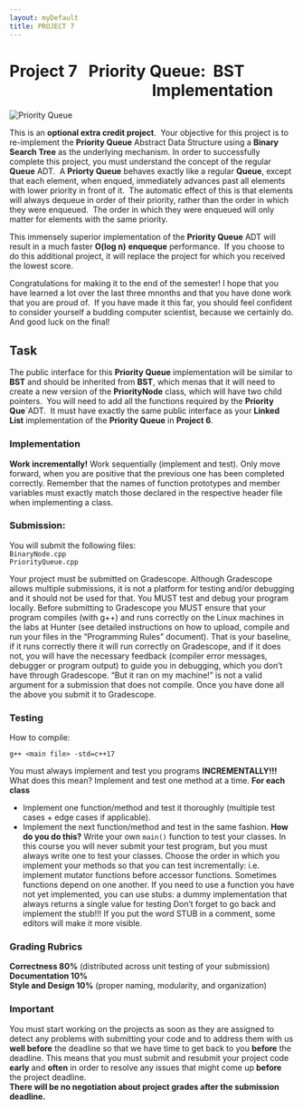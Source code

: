 ```yaml
---
layout: myDefault
title: PROJECT 7
---
```


# Project 7 &nbsp; Priority Queue: &nbsp;BST &nbsp;&nbsp;&nbsp;&nbsp;&nbsp;&nbsp;&nbsp;&nbsp;&nbsp;&nbsp;&nbsp;&nbsp;&nbsp;&nbsp;&nbsp;&nbsp;&nbsp;&nbsp;&nbsp;&nbsp;&nbsp;&nbsp;&nbsp;&nbsp;&nbsp;&nbsp;&nbsp;&nbsp;&nbsp;&nbsp;&nbsp;&nbsp;&nbsp;&nbsp;&nbsp;&nbsp;&nbsp;&nbsp;Implementation
![Priority Queue](https://challengepost-s3-challengepost.netdna-ssl.com/photos/production/software_photos/000/935/494/datas/original.png)  
  
This is an **optional extra credit project**. &nbsp;Your objective for this project is to re-implement the **Priority Queue** Abstract Data Structure using a **Binary Search Tree** as the underlying mechanism.  In order to successfully complete this project, you must understand the concept of the regular **Queue** ADT. &nbsp;A **Priorty Queue** behaves exactly like a regular **Queue**, except that each element, when enqued, immediately advances past all elements with lower priority in front of it. &nbsp;The automatic effect of this is that elements will always dequeue in order of their priority, rather than the order in which they were enqueued. &nbsp;The order in which they were enqueued will only matter for elements with the same priority.  

This immensely superior implementation of the **Priority Queue** ADT will result in a much faster **O(log&nbsp;n)** **enqueque** performance. &nbsp;If you choose to do this additional project, it will replace the project for which you received the lowest score.  

Congratulations for making it to the end of the semester! I hope that you have learned a lot over the last three mnonths and that you have done work that you are proud of. &nbsp;If you have made it this far, you should feel confident to consider yourself a budding computer scientist, because we certainly do. And good luck on the final!
<!---

### Required Files
[PriorityNode.hpp](PriorityNode.hpp){:target="_blank"}  
[PriorityQueue.hpp](PriorityQueue.hpp){:target="_blank"}

--->
## Task
The public interface for this **Priority Queue** implementation will be similar to **BST** and should be inherited from **BST**, which menas that it will need to create a new version of the **PriorityNode** class, which will have two child pointers. &nbsp;You will need to add all the functions required by the **Priority Que**`ADT. &nbsp;It must have exactly the same public interface as your **Linked List** implementation of the **Priority Queue** in **Project 6**. 

<!---

```
#ifndef PRIORITYQUEUE_H_
#define PRIORITYQUEUE_H_
template<typename ItemType>
class PriorityQueue
{
public:
  PriorityQueue();
  PriorityQueue(const PriorityQueue<ItemType>& a_priority_queue);
  ~PriorityQueue();
  void enqueue(const ItemType& new_entry, int priority); //adds by priority
  void dequeue(); // removes element from front of the queue
  ItemType front() const; // returns a copy of the front element
  PriorityNode<ItemType>* getFrontPtr() const; //returns front_ pointer
  int size() const; // returns the number of elements in the queue
  bool isEmpty() const; // returns true if no elements in the queue
private:
  PriorityNode<ItemType>* back_; // Pointer to back of the queue
  PriorityNode<ItemType>* front_; // Pointer to front of the queue
  int item_count;
}; //end PriorityQueue
#include "PriorityQueue.cpp"
#endif // PRIORITYQUEUE_H_ 
```
You will also need to use a new `Node<ItemType>` class, which will now have three data members:`Node<ItemType>* next_`, `ItemType item_`, and `int priority_`.  
```
#ifndef PRIORITY_NODE_H_ 
#define PRIORITY_NODE_H_
template<typename ItemType> class PriorityNode
{
public:
  PriorityNode();
  PriorityNode(const ItemType& an_item);
  PriorityNode(const ItemType& an_item, int priority);
  PriorityNode(const ItemType& an_item, int priority, 
               PriorityNode<ItemType>* next_node_ptr);
  void setItem(const ItemType& an_item);
  void setPriority(const int priority);
  void setNext(PriorityNode<ItemType>* next_node_ptr);
  ItemType getItem() const;
  int getPriority() const;
  PriorityNode<ItemType>* getNext() const;
private:
  ItemType item_; // A data item
  int priority_; // The item's priority
  PriorityNode<ItemType>* next_; // Pointer to next node
}; // end PriorityNode
#include "PriorityNode.cpp"
#endif // PRIORITYNODE_H_ 
```
--->

### Implementation
**Work incrementally!** Work sequentially (implement and test). Only move forward, when you are positive that the previous one has been completed correctly. Remember that the names of function prototypes and member variables must exactly match those declared in the respective header file when implementing a class.

### Submission:
You will submit the following files:  
`BinaryNode.cpp`  
`PriorityQueue.cpp`  
  
Your project must be submitted on Gradescope. Although Gradescope allows multiple submissions, it is not a platform for testing and/or debugging and it should not be used for that. You MUST test and debug your program locally. Before submitting to Gradescope you MUST ensure that your program compiles (with g++) and runs correctly on the Linux machines in the labs at Hunter (see detailed instructions on how to upload, compile and run your files in the “Programming Rules” document). That is your baseline, if it runs correctly there it will run correctly on Gradescope, and if it does not, you will have the necessary feedback (compiler error messages, debugger or program output) to guide you in debugging, which you don’t have through Gradescope. “But it ran on my machine!” is not a valid argument for a submission that does not compile. Once you have done all the above you submit it to Gradescope.

### Testing
How to compile:
```
g++ <main file> -std=c++17
```
You must always implement and test you programs **INCREMENTALLY!!!**
What does this mean? Implement and test one method at a time.
**For each class**
- Implement one function/method and test it thoroughly (multiple test cases + edge cases if applicable).
- Implement the next function/method and test in the same fashion.
**How do you do this?** Write your own `main()` function to test your classes. In this course you will never submit your test program, but you must always write one to test your classes. Choose the order in which you implement your methods so that you can test incrementally: i.e. implement mutator functions before accessor functions. Sometimes functions depend on one another. If you need to use a function you have not yet implemented, you can use stubs: a dummy implementation that always returns a single value for testing Don’t forget to go back and implement the stub!!! If you put the word STUB in a comment, some editors will make it more visible.

### Grading Rubrics
**Correctness 80%** (distributed across unit testing of your submission)  
**Documentation 10%**  
**Style and Design 10%** (proper naming, modularity, and organization)  

### Important
You must start working on the projects as soon as they are assigned to detect any problems with submitting your code and to address them with us **well before** the deadline so that we have time to get back to you **before** the deadline. This means that you must submit and resubmit your project code **early** and **often** in order to resolve any issues that might come up **before** the project deadline.  
**There will be no negotiation about project grades after the submission deadline.**
  
  
